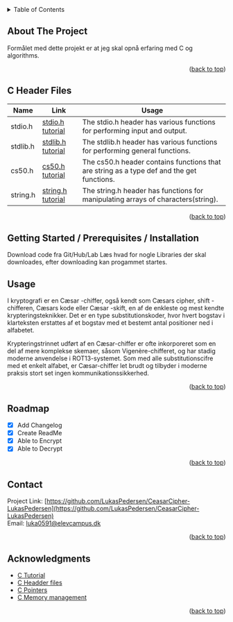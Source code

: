 <!-- TABLE OF CONTENTS -->
<details>
  <summary>Table of Contents</summary>
  <ol>
    <li><a href="#usage">Usage</a></li>
    <li><a href="#roadmap">Roadmap</a></li>
    <li><a href="#contact">Contact</a></li>
    <li><a href="#acknowledgments">Acknowledgments</a></li>
  </ol>
</details>



<!-- ABOUT THE PROJECT -->
## About The Project

Formålet med dette projekt er at jeg skal opnå erfaring med C og algorithms.

<p align="right">(<a href="#top">back to top</a>)</p>


## C Header Files

| Name | Link | Usage |
| --- | --- | --- |
| stdio.h | [stdio.h tutorial](https://www.tutorialspoint.com/c_standard_library/stdio_h.htm) | The stdio.h header has various functions for performing input and output. |
| stdlib.h | [stdlib.h tutorial](https://www.tutorialspoint.com/c_standard_library/stdlib_h.htm) | The stdlib.h header has various functions for performing general functions. |
| cs50.h | [cs50.h tutorial](https://cs50.readthedocs.io/libraries/cs50/c/) | The cs50.h header contains functions that are string as a type def and the get functions. |
| string.h | [string.h tutorial](https://www.tutorialspoint.com/c_standard_library/string_h.htm) | The string.h header has functions for manipulating arrays of characters(string). |

<p align="right">(<a href="#top">back to top</a>)</p>

<!-- GETTING STARTED -->
## Getting Started / Prerequisites / Installation

Download code fra Git/Hub/Lab Læs hvad for nogle Libraries der skal downloades, efter downloading kan progammet startes. 

## Usage

I kryptografi er en Cæsar -chiffer, også kendt som Cæsars cipher, shift -chifferen, Cæsars kode eller Cæsar -skift, en af de enkleste og mest kendte krypteringsteknikker. Det er en type substitutionskoder, hvor hvert bogstav i klarteksten erstattes af et bogstav med et bestemt antal positioner ned i alfabetet.

Krypteringstrinnet udført af en Cæsar-chiffer er ofte inkorporeret som en del af mere komplekse skemaer, såsom Vigenère-chifferet, og har stadig moderne anvendelse i ROT13-systemet. Som med alle substitutionscifre med et enkelt alfabet, er Cæsar-chiffer let brudt og tilbyder i moderne praksis stort set ingen kommunikationssikkerhed.

<p align="right">(<a href="#top">back to top</a>)</p>



<!-- ROADMAP -->
## Roadmap

- [x] Add Changelog
- [x] Create ReadMe
- [x] Able to Encrypt
- [x] Able to Decrypt

<p align="right">(<a href="#top">back to top</a>)</p>

<!-- CONTACT -->
## Contact

Project Link: [https://github.com/LukasPedersen/CeasarCipher-LukasPedersen](https://github.com/LukasPedersen/CeasarCipher-LukasPedersen)  
Email: [luka0591@elevcampus.dk](luka0591@elevcampus.dk)

<p align="right">(<a href="#top">back to top</a>)</p>



<!-- ACKNOWLEDGMENTS -->
## Acknowledgments

* [C Tutorial](https://www.tutorialspoint.com/cprogramming/index.htm)
* [C Headder files](https://www.tutorialspoint.com/cprogramming/c_header_files.htm)
* [C Pointers](https://www.tutorialspoint.com/cprogramming/c_pointers.htm)
* [C Memory management](https://www.tutorialspoint.com/cprogramming/c_memory_management.htm)

<p align="right">(<a href="#top">back to top</a>)</p>
